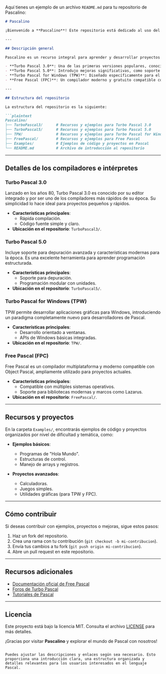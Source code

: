 Aquí tienes un ejemplo de un archivo `README.md` para tu repositorio de Pascalino: 

```markdown
# Pascalino

¡Bienvenido a **Pascalino**! Este repositorio está dedicado al uso del lenguaje de programación Pascal con varios compiladores e intérpretes históricos y modernos. Nuestro objetivo es preservar, aprender y explorar el potencial de Pascal a través de diferentes herramientas y versiones.

---

## Descripción general

Pascalino es un recurso integral para aprender y desarrollar proyectos en Pascal. Aquí encontrarás ejemplos prácticos, proyectos interesantes y recursos útiles organizados por los siguientes compiladores e intérpretes:

- **Turbo Pascal 3.0**: Una de las primeras versiones populares, conocida por su rapidez y simplicidad.
- **Turbo Pascal 5.0**: Introdujo mejoras significativas, como soporte para depuración y programación modular.
- **Turbo Pascal for Windows (TPW)**: Diseñado específicamente para el desarrollo de aplicaciones Windows.
- **Free Pascal (FPC)**: Un compilador moderno y gratuito compatible con varias plataformas y sistemas operativos.

---

## Estructura del repositorio

La estructura del repositorio es la siguiente:

```plaintext
Pascalino/
├── TurboPascal3/      # Recursos y ejemplos para Turbo Pascal 3.0
├── TurboPascal5/      # Recursos y ejemplos para Turbo Pascal 5.0
├── TPW/               # Recursos y ejemplos para Turbo Pascal for Windows
├── FreePascal/        # Recursos y ejemplos para Free Pascal
├── Examples/          # Ejemplos de código y proyectos en Pascal
└── README.md          # Archivo de introducción al repositorio
```

---

## Detalles de los compiladores e intérpretes

### Turbo Pascal 3.0
Lanzado en los años 80, Turbo Pascal 3.0 es conocido por su editor integrado y por ser uno de los compiladores más rápidos de su época. Su simplicidad lo hace ideal para proyectos pequeños y rápidos.

- **Características principales**:
  - Rápida compilación.
  - Código fuente simple y claro.
- **Ubicación en el repositorio**: `TurboPascal3/`.

### Turbo Pascal 5.0
Incluye soporte para depuración avanzada y características modernas para la época. Es una excelente herramienta para aprender programación estructurada.

- **Características principales**:
  - Soporte para depuración.
  - Programación modular con unidades.
- **Ubicación en el repositorio**: `TurboPascal5/`.

### Turbo Pascal for Windows (TPW)
TPW permite desarrollar aplicaciones gráficas para Windows, introduciendo un paradigma completamente nuevo para desarrolladores de Pascal.

- **Características principales**:
  - Desarrollo orientado a ventanas.
  - APIs de Windows básicas integradas.
- **Ubicación en el repositorio**: `TPW/`.

### Free Pascal (FPC)
Free Pascal es un compilador multiplataforma y moderno compatible con Object Pascal, ampliamente utilizado para proyectos actuales.

- **Características principales**:
  - Compatible con múltiples sistemas operativos.
  - Soporte para bibliotecas modernas y marcos como Lazarus.
- **Ubicación en el repositorio**: `FreePascal/`.

---

## Recursos y proyectos

En la carpeta `Examples/`, encontrarás ejemplos de código y proyectos organizados por nivel de dificultad y temática, como:

- **Ejemplos básicos**:
  - Programas de "Hola Mundo".
  - Estructuras de control.
  - Manejo de arrays y registros.

- **Proyectos avanzados**:
  - Calculadoras.
  - Juegos simples.
  - Utilidades gráficas (para TPW y FPC).

---

## Cómo contribuir

Si deseas contribuir con ejemplos, proyectos o mejoras, sigue estos pasos:

1. Haz un fork del repositorio.
2. Crea una rama con tu contribución (`git checkout -b mi-contribucion`).
3. Envía tus cambios a tu fork (`git push origin mi-contribucion`).
4. Abre un pull request en este repositorio.

---

## Recursos adicionales

- [Documentación oficial de Free Pascal](https://www.freepascal.org/docs.html)
- [Foros de Turbo Pascal](https://turbopascal.org/)
- [Tutoriales de Pascal](https://www.pascalprogramming.org/)

---

## Licencia

Este proyecto está bajo la licencia MIT. Consulta el archivo [LICENSE](LICENSE) para más detalles.

¡Gracias por visitar **Pascalino** y explorar el mundo de Pascal con nosotros!
``` 

Puedes ajustar las descripciones y enlaces según sea necesario. Esto proporciona una introducción clara, una estructura organizada y detalles relevantes para los usuarios interesados en el lenguaje Pascal.
